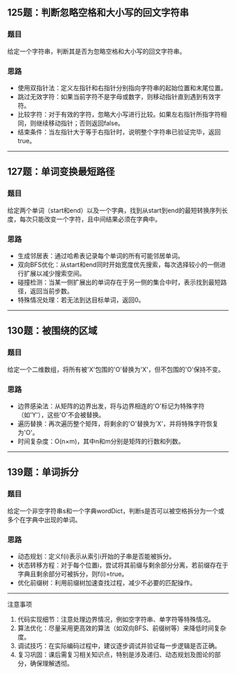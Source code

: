 ## 125题：判断忽略空格和大小写的回文字符串

### 题目 
给定一个字符串，判断其是否为忽略空格和大小写的回文字符串。

### 思路 
- 使用双指针法：定义左指针和右指针分别指向字符串的起始位置和末尾位置。
- 跳过无效字符：如果当前字符不是字母或数字，则移动指针直到遇到有效字符。
- 比较字符：对于有效的字符，忽略大小写进行比较。如果左右指针所指字符相同，则继续移动指针；否则返回false。
- 结束条件：当左指针大于等于右指针时，说明整个字符串已验证完毕，返回true。

---

## 127题：单词变换最短路径 

### 题目
给定两个单词（start和end）以及一个字典，找到从start到end的最短转换序列长度，每次只能改变一个字符，且中间结果必须在字典中。

### 思路 
- 生成邻居表：通过哈希表记录每个单词的所有可能邻居单词。
- 双向BFS优化：从start和end同时开始宽度优先搜索，每次选择较小的一侧进行扩展以减少搜索空间。
- 碰撞检测：当某一侧扩展出的单词存在于另一侧的集合中时，表示找到最短路径，返回当前步数。
- 特殊情况处理：若无法到达目标单词，返回0。

---

## 130题：被围绕的区域

### 题目
给定一个二维数组，将所有被'X'包围的'O'替换为'X'，但不包围的'O'保持不变。

### 思路
- 边界感染法：从矩阵的边界出发，将与边界相连的'O'标记为特殊字符（如'Y'），这些'O'不会被替换。
- 遍历替换：再次遍历整个矩阵，将剩余的'O'替换为'X'，并将特殊字符恢复为'O'。
- 时间复杂度：O(n×m)，其中n和m分别是矩阵的行数和列数。

---

## 139题：单词拆分

### 题目
给定一个非空字符串s和一个字典wordDict，判断s是否可以被空格拆分为一个或多个在字典中出现的单词。

### 思路
- 动态规划：定义f(i)表示从索引i开始的子串是否能被拆分。
- 状态转移方程：对于每个位置i，尝试将其前缀与剩余部分分离，若前缀存在于字典且剩余部分可被拆分，则f(i)=true。
- 优化前缀树：利用前缀树加速查找过程，减少不必要的匹配操作。

---

注意事项
1. 代码实现细节：注意处理边界情况，例如空字符串、单字符等特殊情况。
2. 算法优化：尽量采用更高效的算法（如双向BFS、前缀树等）来降低时间复杂度。
3. 调试技巧：在实际编码过程中，建议逐步调试并验证每一步逻辑是否正确。
4. 复习巩固：课后需复习相关知识点，特别是涉及递归、动态规划及图论的部分，确保理解透彻。